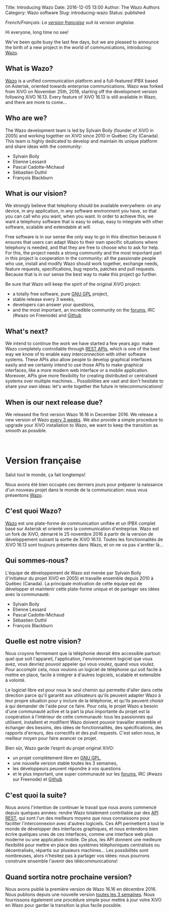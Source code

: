 Title: Introducing Wazo
Date: 2016-12-05 13:00
Author: The Wazo Authors
Category: Wazo software
Slug: introducing-wazo
Status: published


*French/Français: La [version française](#french) suit la version anglaise.*

Hi everyone, long time no see!

We've been quite busy the last few days, but we are pleased to announce the birth of a new project in the world of communications, introducing: [Wazo](http://www.wazo.community).


What is Wazo?
-------------

[Wazo](http://www.wazo.community) is a unified communication platform and a full-featured IPBX based on Asterisk, oriented towards enterprise communications. Wazo was forked from XiVO on November 25th, 2016, starting off the development version following XiVO 16.13. Every feature of XiVO 16.13 is still available in Wazo, and there are more to come...


Who are we?
-----------

The Wazo development team is led by Sylvain Boily (founder of XiVO in 2005) and working together on XiVO since 2010 in Québec City (Canada). This team is highly dedicated to develop and maintain its unique platform and share ideas with the community:

* Sylvain Boily
* Etienne Lessard
* Pascal Cadotte-Michaud
* Sébastien Duthil
* François Blackburn


What is our vision?
-------------------

We strongly believe that telephony should be available everywhere: on any device, in any application, in any software environment you have, so that you can call who you want, when you want. In order to achieve this, we want a telephony software that is easy to setup, easy to integrate with other software, scalable and extendable at will.

Free software is in our sense the only way to go in this direction because it ensures that users can adapt Wazo to their own specific situations where telephony is needed, and that they are free to choose who to ask for help. For this, the project needs a strong community and the most important part in this project is cooperation in the community: all the passionate people who use, install and modify Wazo should work together, exchange needs, feature requests, specifications, bug reports, patches and pull requests. Because that is in our sense the best way to make this project go further.

Be sure that Wazo will keep the spirit of the original XiVO project:

* a totally free software, pure [GNU GPL](https://www.gnu.org/licenses/gpl-3.0.en.html) project,
* stable release every 3 weeks,
* developers can answer your questions,
* and the most important, an incredible community on the [forums](https://wazo-platform.discourse.group), IRC (#wazo on Freenode) and [Github](https://github.com/wazo-platform)


What's next?
------------

We intend to continue the work we have started a few years ago: make Wazo completely controllable through [REST APIs](http://api.wazo.community), which is one of the best way we know of to enable easy interconnection with other software systems. These APIs also allow people to develop graphical interfaces easily and we certainly intend to use those APIs to make graphical interfaces, like a more modern web interface or a mobile application. Moreover, APIs give more flexibility for creating distributed or centralised systems over multiple machines... Possibilities are vast and don't hesitate to share your own ideas: let's write together the future in telecommunications!


When is our next release due?
-----------------------------

We released the first version Wazo 16.16 in December 2016. We release a new version of Wazo [every 3 weeks](https://projects.wazo.community/projects/xivo/news). We also provide a simple procedure to upgrade your XiVO installation to Wazo, we want to keep the transition as smooth as possible.

&nbsp;

Version française
=================

Salut tout le monde, ça fait longtemps!

Nous avons été bien occupés ces derniers jours pour préparer la naissance d'un nouveau projet dans le monde de la communication: nous vous présentons [Wazo](http://www.wazo.community).

C'est quoi Wazo?
----------------

[Wazo](http://www.wazo.community) est une plate-forme de communication unifiée et un IPBX complet basé sur Asterisk et orienté vers la communication d'entreprise. Wazo est un fork de XiVO, démarré le 25 novembre 2016 à partir de la version de développement suivant la sortie de XiVO 16.13. Toutes les fonctionnalités de XiVO 16.13 sont toujours présentes dans Wazo, et on ne va pas s'arrêter là...


Qui sommes-nous?
----------------

L'équipe de développement de Wazo est menée par Sylvain Boily (l'initiateur du projet XiVO en 2005) et travaille ensemble depuis 2010 à Québec (Canada). La principale motivation de cette équipe est de développer et maintenir cette plate-forme unique et de partager ses idées avec la communauté:

* Sylvain Boily
* Etienne Lessard
* Pascal Cadotte-Michaud
* Sébastien Duthil
* François Blackburn


Quelle est notre vision?
------------------------

Nous croyons fermement que la téléphonie devrait être accessible partout: quel que soit l'appareil, l'application, l'environnement logiciel que vous avez, vous devriez pouvoir appeler qui vous voulez, quand vous voulez. Pour accomplir cela, nous voulons un logiciel de téléphonie qui soit facile à mettre en place, facile à intégrer à d'autres logiciels, scalable et extensible à volonté.

Le logiciel libre est pour nous le seul chemin qui permette d'aller dans cette direction parce qu'il garantit aux utilisateurs qu'ils peuvent adapter Wazo à leur propre situation pour y inclure de la téléphonie, et qu'ils peuvent choisir à qui demander de l'aide pour ce faire. Pour cela, le projet Wazo a besoin d'une communauté active et la part la plus importante du projet est la coopération à l'intérieur de cette communauté: tous les passionnés qui utilisent, installent et modifient Wazo doivent pouvoir travailler ensemble et échanger des besoins, des idées de fonctionnalités, des spécifications, des rapports d'erreurs, des correctifs et des pull requests. C'est selon nous, le meilleur moyen pour faire avancer ce projet.

Bien sûr, Wazo garde l'esprit du projet original XiVO:

* un projet complètement libre en [GNU GPL](https://www.gnu.org/licenses/gpl-3.0.fr.html),
* une nouvelle version stable toutes les 3 semaines,
* les développeurs peuvent répondre à vos questions
* et le plus important, une super communauté sur les [forums](https://wazo-platform.discourse.group), IRC (#wazo sur Freenode) et [Github](https://github.com/wazo-platform)


C'est quoi la suite?
--------------------

Nous avons l'intention de continuer le travail que nous avons commencé depuis quelques années: rendre Wazo totalement contrôlable par des [API REST](http://api.wazo.community), qui sont l'un des meilleurs moyens que nous connaissons pour faciliter l'interconnexion avec d'autres logiciels. Ces API permettent à tout le monde de développer des interfaces graphiques, et nous entendons bien écrire quelques unes de ces interfaces, comme une interface web plus moderne ou une application mobile. De plus, les API donnent une meilleure flexibilité pour mettre en place des systèmes téléphoniques centralisés ou décentralisés, répartis sur plusieurs machines... Les possibilités sont nombreuses, alors n'hésitez pas à partager vos idées: nous pourrons construire ensemble l'avenir des télécommunications!


Quand sortira notre prochaine version?
--------------------------------------

Nous avons publié la première version de Wazo 16.16 en décembre 2016. Nous publions depuis une nouvelle version [toutes les 3 semaines](https://projects.wazo.community/projects/xivo/news). Nous fournissons également une procédure simple pour mettre à jour votre XiVO en Wazo pour garder la transition la plus facile possible.
